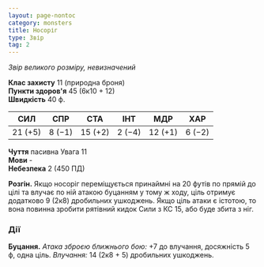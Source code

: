 ```yaml
---
layout: page-nontoc
category: monsters
title: Носоріг
type: Звір
tag: 2
---
```


_Звір великого розміру, невизначений_

**Клас захисту** 11 (природна броня)    
**Пункти здоров'я** 45 (6к10 + 12)    
**Швидкість** 40 ф.

| СИЛ     | СПР    | СТА     | ІНТ    | МДР     | ХАР    |
| ------- | ------ | ------- | ------ | ------- | ------ |
| 21 (+5) | 8 (−1) | 15 (+2) | 2 (−4) | 12 (+1) | 6 (−2) |

**Чуття** пасивна Увага 11    
**Мови** -    
**Небезпека** 2 (450 ПД)

**Розгін.** Якщо носоріг переміщується принаймні на 20 футів по прямій до цілі та влучає по ній атакою буцанням у тому ж ходу, ціль отримує додатково 9 (2к8) дробильних ушкоджень. Якщо ціль атаки є істотою, то вона повинна зробити рятівний кидок Сили з КС 15, або буде збита з ніг.

### Дії
**Буцання.** _Атака зброєю ближнього бою:_ +7 до влучання, досяжність 5 ф, одна ціль. _Влучання:_ 14 (2к8 + 5) дробильних ушкоджень. 
